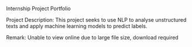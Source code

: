 Internship Project Portfolio

Project Description: This project seeks to use NLP to analyse unstructured texts and apply machine learning models to predict labels.

Remark: Unable to view online due to large file size, download required
